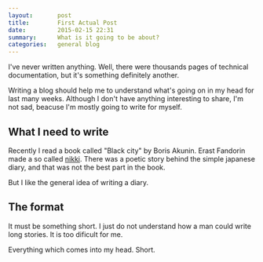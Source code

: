 ```yaml
---
layout:       post
title:        First Actual Post
date:         2015-02-15 22:31
summary:      What is it going to be about?
categories:   general blog
---
```


I've never written anything. Well, there were thousands pages of technical documentation, but it's something definitely another.

Writing a blog should help me to understand what's going on in my head for last many weeks. Although I don't have anything interesting to share, I'm not sad, beacuse I'm mostly going to write for myself.

What I need to write
-
Recently I read a book called "Black city" by Boris Akunin. Erast Fandorin made a so called
[nikki](https://www.quora.com/What-stands-behind-the-tradition-of-writing-Nikki-Japanese-diary-What-are-the-different-styles-that-can-be-chosen-for-that). There was a poetic story behind the simple japanese diary, and that was not the best part in the book.

But I like the general idea of writing a diary.

The format
-
It must be something short. I just do not understand how a man could write long stories. It is too dificult for me.

Everything which comes into my head. Short.
